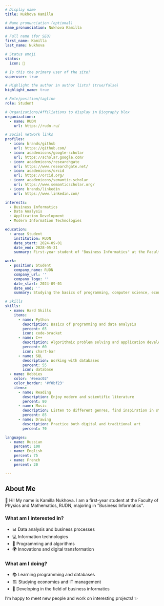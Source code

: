 ```yaml
---
# Display name
title: Nukhova Kamilla

# Name pronunciation (optional)
name_pronunciation: Nukhova Kamilla

# Full name (for SEO)
first_name: Kamilla
last_name: Nukhova

# Status emoji
status:
  icon: 🌸

# Is this the primary user of the site?
superuser: true

# Highlight the author in author lists? (true/false)
highlight_name: true

# Role/position/tagline
role: Student

# Organizations/Affiliations to display in Biography blox
organizations:
  - name: RUDN
    url: https://rudn.ru/

# Social network links
profiles:
  - icon: brands/github
    url: https://github.com/
  - icon: academicons/google-scholar
    url: https://scholar.google.com/
  - icon: academicons/researchgate
    url: https://www.researchgate.net/
  - icon: academicons/orcid
    url: https://orcid.org/
  - icon: academicons/semantic-scholar
    url: https://www.semanticscholar.org/
  - icon: brands/linkedin
    url: https://www.linkedin.com/

interests: 
  - Business Informatics
  - Data Analysis
  - Application Development
  - Modern Information Technologies

education:
  - area: Student
    institution: RUDN
    date_start: 2024-09-01
    date_end: 2028-05-31
    summary: First-year student of "Business Informatics" at the Faculty of Physics and Mathematics, RUDN. Interested in technology, programming, and data analysis.

work:
  - position: Student
    company_name: RUDN
    company_url: ''
    company_logo: ''
    date_start: 2024-09-01
    date_end: ''
    summary: Studying the basics of programming, computer science, economics, and business processes.

# Skills
skills:
  - name: Hard Skills
    items:
      - name: Python
        description: Basics of programming and data analysis
        percent: 65
        icon: code-bracket
      - name: C++
        description: Algorithmic problem solving and application development
        percent: 60
        icon: chart-bar
      - name: SQL
        description: Working with databases
        percent: 55
        icon: database
  - name: Hobbies
    color: '#eeac02'
    color_border: '#f0bf23'
    items:
      - name: Reading
        description: Enjoy modern and scientific literature
        percent: 80
      - name: Music
        description: Listen to different genres, find inspiration in studies
        percent: 85
      - name: Drawing
        description: Practice both digital and traditional art
        percent: 70

languages:
  - name: Russian
    percent: 100
  - name: English
    percent: 75
  - name: French
    percent: 20

---
```


## About Me  

👋 Hi! My name is Kamilla Nukhova. I am a first-year student at the Faculty of Physics and Mathematics, RUDN, majoring in "Business Informatics".  

### What am I interested in?  
- 📊 Data analysis and business processes  
- 💻 Information technologies  
- 🧩 Programming and algorithms  
- 🌍 Innovations and digital transformation  

### What am I doing?  
- 📚 Learning programming and databases  
- 🏗 Studying economics and IT management  
- 📝 Developing in the field of business informatics  

I’m happy to meet new people and work on interesting projects! ✨  

